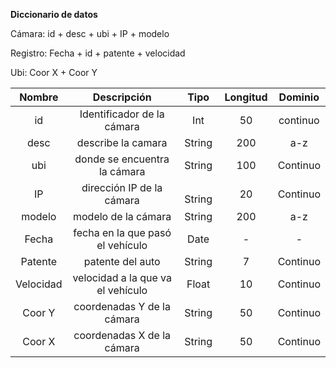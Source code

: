 ﻿**Diccionario de datos**

Cámara:  id + desc + ubi + IP + modelo

Registro: Fecha + id + patente + velocidad

Ubi: Coor X + Coor Y

|Nombre|Descripción|Tipo|Longitud|Dominio|
| :-: | :-: | :-: | :-: | :-: |
|id|Identificador de la cámara|Int|50|continuo|
|desc|describe la camara|String|200|a-z|
|ubi|donde se encuentra la cámara|String|100|Continuo|
|IP|dirección IP de la cámara|`  `String|20|Continuo|
|modelo|modelo de la cámara|String|200|a-z|
|Fecha|fecha en la que pasó el vehículo|Date|-|-|
|Patente|patente del auto|String|7|Continuo|
|Velocidad|velocidad a la que va el vehículo|Float|10|Continuo|
|Coor Y|coordenadas Y de la cámara|String|50|Continuo|
|Coor X|coordenadas X de la cámara|String|50|Continuo|


